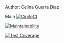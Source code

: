 Author: Celina Guerra Díaz

Main
[![CircleCI](https://dl.circleci.com/status-badge/img/gh/um-computacion-tm/scrabble-2023-Celinaguerra/tree/main.svg?style=svg)](https://dl.circleci.com/status-badge/redirect/gh/um-computacion-tm/scrabble-2023-Celinaguerra/tree/main)

[![Maintainability](https://api.codeclimate.com/v1/badges/b0298f893c7928bbb5dc/maintainability)](https://codeclimate.com/github/um-computacion-tm/scrabble-2023-Celinaguerra/maintainability)

[![Test Coverage](https://api.codeclimate.com/v1/badges/b0298f893c7928bbb5dc/test_coverage)](https://codeclimate.com/github/um-computacion-tm/scrabble-2023-Celinaguerra/test_coverage) 